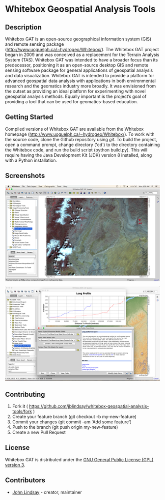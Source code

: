 Whitebox Geospatial Analysis Tools
=====================================

Description
-----------
Whitebox GAT is an open-source geographical information system (GIS) and remote sensing package (http://www.uoguelph.ca/~hydrogeo/Whitebox/). The Whitebox GAT project began in 2009 and was conceived as a replacement for the Terrain Analysis System (TAS). Whitebox GAT was intended to have a broader focus than its predecessor, positioning it as an open-source desktop GIS and remote sensing software package for general applications of geospatial analysis and data visualization. Whitebox GAT is intended to provide a platform for advanced geospatial data analysis with applications in both environmental research and the geomatics industry more broadly. It was envisioned from the outset as providing an ideal platform for experimenting with novel geospatial analysis methods. Equally important is the project’s goal of providing a tool that can be used for geomatics-based education.

Getting Started
---------------
Compiled versions of Whitebox GAT are available from the Whitebox homepage (http://www.uoguelph.ca/~hydrogeo/Whitebox/). To work with the source code, clone the Github repository using *git*. To build the project, open a command prompt, change directory ('cd') to the directory containing the Whitebox code, and run the build script (python build.py). This will require having the Java Development Kit (JDK) version 8 installed, along with a Python installation.

Screenshots
-----------
![Whitebox GAT screenshot.](./screenshots/wgat3_2_2_ss9.png "Whitebox GAT screenshot.")

![Whitebox GAT screenshot.](./screenshots/wgat3_2_2_ss4.png "Whitebox GAT screenshot.")

Contributing
------------

1. Fork it ( https://github.com/jblindsay/whitebox-geospatial-analysis-tools/fork )
2. Create your feature branch (git checkout -b my-new-feature)
3. Commit your changes (git commit -am 'Add some feature')
4. Push to the branch (git push origin my-new-feature)
5. Create a new Pull Request

License
-------

Whitebox GAT is distributed under the [GNU General Public License (GPL) version 3](http://www.uoguelph.ca/~hydrogeo/Whitebox/gpl-3_0.txt).

Contributors
------------

- [John Lindsay](https://github.com/jblindsay) - creator, maintainer
